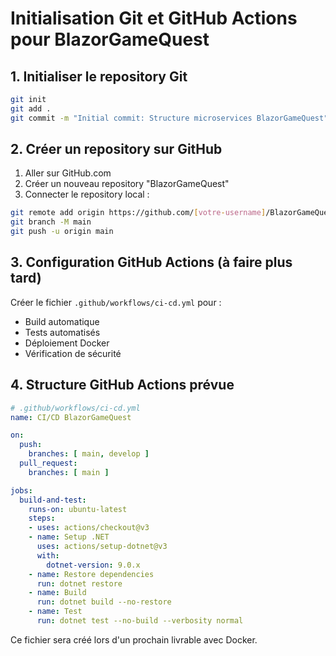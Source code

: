 # Initialisation Git et GitHub Actions pour BlazorGameQuest

## 1. Initialiser le repository Git

```bash
git init
git add .
git commit -m "Initial commit: Structure microservices BlazorGameQuest"
```

## 2. Créer un repository sur GitHub

1. Aller sur GitHub.com
2. Créer un nouveau repository "BlazorGameQuest" 
3. Connecter le repository local :

```bash
git remote add origin https://github.com/[votre-username]/BlazorGameQuest.git
git branch -M main
git push -u origin main
```

## 3. Configuration GitHub Actions (à faire plus tard)

Créer le fichier `.github/workflows/ci-cd.yml` pour :
- Build automatique
- Tests automatisés  
- Déploiement Docker
- Vérification de sécurité

## 4. Structure GitHub Actions prévue

```yaml
# .github/workflows/ci-cd.yml
name: CI/CD BlazorGameQuest

on:
  push:
    branches: [ main, develop ]
  pull_request:
    branches: [ main ]

jobs:
  build-and-test:
    runs-on: ubuntu-latest
    steps:
    - uses: actions/checkout@v3
    - name: Setup .NET
      uses: actions/setup-dotnet@v3
      with:
        dotnet-version: 9.0.x
    - name: Restore dependencies
      run: dotnet restore
    - name: Build
      run: dotnet build --no-restore
    - name: Test
      run: dotnet test --no-build --verbosity normal
```

Ce fichier sera créé lors d'un prochain livrable avec Docker.